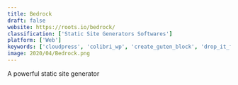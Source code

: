 ```yaml
---
title: Bedrock
draft: false 
website: https://roots.io/bedrock/
classification: ['Static Site Generators Softwares']
platform: ['Web']
keywords: ['cloudpress', 'colibri_wp', 'create_guten_block', 'drop_it_for_gutenberg', 'gatsby', 'hardypress', 'importdoc_block_for_wordpress', 'jekyll', 'layers', 'my_static_page', 'publish_to_wordpress', 'react_native_desktop', 'react-static', 'shaai', 'slackware', 'static_pages', 'void_linux', 'vuepress', 'wp_page_builder', 'wordpress']
image: 2020/04/Bedrock.png
---
```

A powerful static site generator